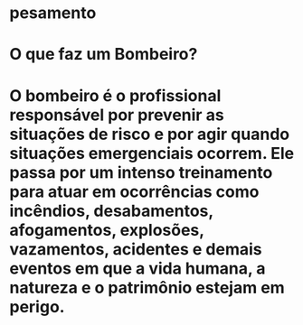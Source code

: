 # pesamento
<h1><b>O que faz um Bombeiro?</b><h1>
O bombeiro é o profissional responsável por prevenir as situações de risco e por agir quando situações emergenciais ocorrem. Ele passa por um intenso treinamento para atuar em ocorrências como incêndios, desabamentos, afogamentos, explosões, vazamentos, acidentes e demais eventos em que a vida humana, a natureza e o patrimônio estejam em perigo.

